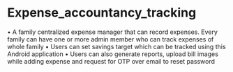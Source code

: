 # Expense_accountancy_tracking
• A family centralized expense manager that can record expenses. Every family can have one or more admin member who can track expenses of whole family
• Users can set savings target which can be tracked using this Android application
• Users can also generate reports, upload bill images while adding expense and request for OTP over email to reset password
